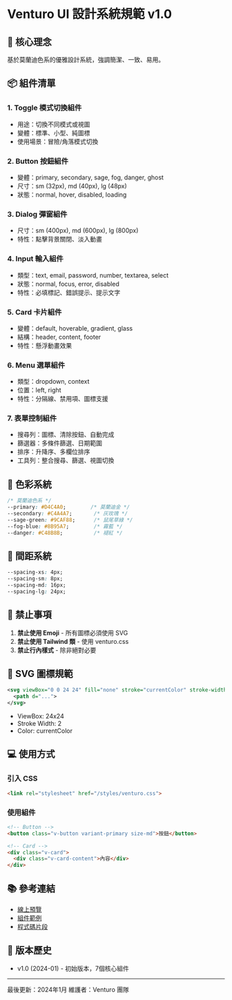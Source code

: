 # Venturo UI 設計系統規範 v1.0

## 🎨 核心理念
基於莫蘭迪色系的優雅設計系統，強調簡潔、一致、易用。

## 📦 組件清單

### 1. Toggle 模式切換組件
- 用途：切換不同模式或視圖
- 變體：標準、小型、純圖標
- 使用場景：冒險/角落模式切換

### 2. Button 按鈕組件
- 變體：primary, secondary, sage, fog, danger, ghost
- 尺寸：sm (32px), md (40px), lg (48px)
- 狀態：normal, hover, disabled, loading

### 3. Dialog 彈窗組件
- 尺寸：sm (400px), md (600px), lg (800px)
- 特性：點擊背景關閉、淡入動畫

### 4. Input 輸入組件
- 類型：text, email, password, number, textarea, select
- 狀態：normal, focus, error, disabled
- 特性：必填標記、錯誤提示、提示文字

### 5. Card 卡片組件
- 變體：default, hoverable, gradient, glass
- 結構：header, content, footer
- 特性：懸浮動畫效果

### 6. Menu 選單組件
- 類型：dropdown, context
- 位置：left, right
- 特性：分隔線、禁用項、圖標支援

### 7. 表單控制組件
- 搜尋列：圖標、清除按鈕、自動完成
- 篩選器：多條件篩選、日期範圍
- 排序：升降序、多欄位排序
- 工具列：整合搜尋、篩選、視圖切換

## 🎨 色彩系統

```css
/* 莫蘭迪色系 */
--primary: #D4C4A0;        /* 莫蘭迪金 */
--secondary: #C4A4A7;       /* 灰玫瑰 */
--sage-green: #9CAF88;      /* 鼠尾草綠 */
--fog-blue: #8B95A7;        /* 霧藍 */
--danger: #C48B8B;          /* 褪紅 */
```

## 📏 間距系統

```css
--spacing-xs: 4px;
--spacing-sm: 8px;
--spacing-md: 16px;
--spacing-lg: 24px;
```

## 🚫 禁止事項

1. **禁止使用 Emoji** - 所有圖標必須使用 SVG
2. **禁止使用 Tailwind 類** - 使用 venturo.css
3. **禁止行內樣式** - 除非絕對必要

## 📐 SVG 圖標規範

```svg
<svg viewBox="0 0 24 24" fill="none" stroke="currentColor" stroke-width="2">
  <path d="...">
</svg>
```

- ViewBox: 24x24
- Stroke Width: 2
- Color: currentColor

## 💻 使用方式

### 引入 CSS
```html
<link rel="stylesheet" href="/styles/venturo.css">
```

### 使用組件
```html
<!-- Button -->
<button class="v-button variant-primary size-md">按鈕</button>

<!-- Card -->
<div class="v-card">
  <div class="v-card-content">內容</div>
</div>
```

## 📚 參考連結

- [線上預覽](/design-system)
- [組件範例](/design-system/examples)
- [程式碼片段](/design-system/snippets)

## 🔄 版本歷史

- v1.0 (2024-01) - 初始版本，7個核心組件

---

最後更新：2024年1月
維護者：Venturo 團隊
